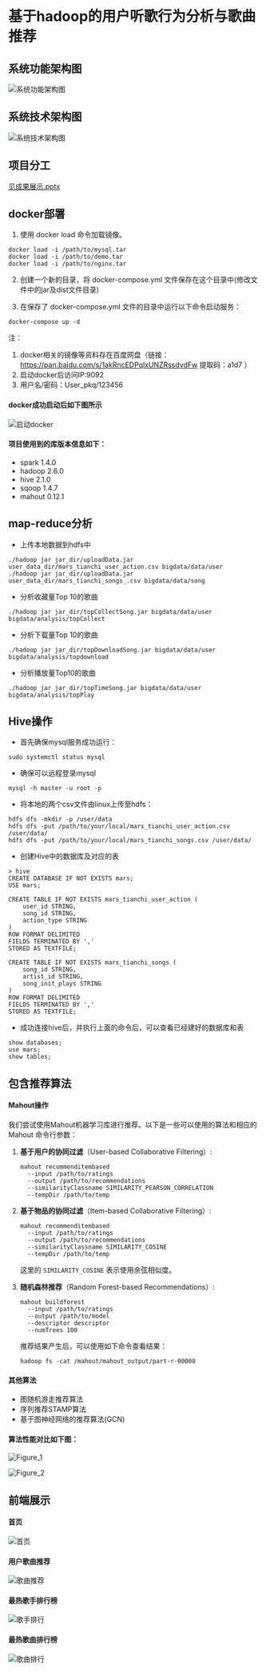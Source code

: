 # 基于hadoop的用户听歌行为分析与歌曲推荐

## 系统功能架构图

![系统功能架构图](https://github.com/GLA1VE11/bigdata-analysis/blob/master/%E7%B3%BB%E7%BB%9F%E5%8A%9F%E8%83%BD%E6%9E%B6%E6%9E%84%E5%9B%BE.png)

## 系统技术架构图

![系统技术架构图](https://github.com/GLA1VE11/bigdata-analysis/blob/master/%E7%B3%BB%E7%BB%9F%E6%8A%80%E6%9C%AF%E6%9E%B6%E6%9E%84%E5%9B%BE.png)

## 项目分工

[见成果展示.pptx](https://github.com/GLA1VE11/bigdata-analysis/blob/main/%E6%88%90%E6%9E%9C%E5%B1%95%E7%A4%BA.pptx)

## docker部署

1. 使用 docker load 命令加载镜像。
```
docker load -i /path/to/mysql.tar
docker load -i /path/to/demo.tar
docker load -i /path/to/nginx.tar
```

2. 创建一个新的目录，将 docker-compose.yml 文件保存在这个目录中(修改文件中的jar及dist文件目录)

3. 在保存了 docker-compose.yml 文件的目录中运行以下命令启动服务：

```
docker-compose up -d
```

注：
1. docker相关的镜像等资料存在百度网盘（链接：https://pan.baidu.com/s/1akRncEDPqlxUNZRssdvdFw  提取码：a1d7 ）
2. 启动docker后访问IP:9092
3. 用户名/密码：User_pkq/123456

#### docker成功启动后如下图所示
![启动docker](https://github.com/GLA1VE11/bigdata-analysis/blob/master/%E5%90%AF%E5%8A%A8docker.png)

#### 项目使用到的库版本信息如下：

- spark 1.4.0
- hadoop 2.6.0
- hive 2.1.0
- sqoop 1.4.7
- mahout 0.12.1

## map-reduce分析
- 上传本地数据到hdfs中

```
./hadoop jar jar_dir/uploadData.jar user_data_dir/mars_tianchi_user_action.csv bigdata/data/user
./hadoop jar jar_dir/uploadData.jar user_data_dir/mars_tianchi_songs_.csv bigdata/data/song
```

- 分析收藏量Top 10的歌曲

```
./hadoop jar jar_dir/topCollectSong.jar bigdata/data/user bigdata/analysis/topCollect
```

- 分析下载量Top 10的歌曲

```
./hadoop jar jar_dir/topDownloadSong.jar bigdata/data/user bigdata/analysis/topdownload
```

- 分析播放量Top10的歌曲

```
./hadoop jar jar_dir/topTimeSong.jar bigdata/data/user bigdata/analysis/topPlay
```
## Hive操作

- 首先确保mysql服务成功运行：

```
sudo systemctl status mysql
```

- 确保可以远程登录mysql

```
mysql -h master -u root -p
```

- 将本地的两个csv文件由linux上传至hdfs：

```
hdfs dfs -mkdir -p /user/data
hdfs dfs -put /path/to/your/local/mars_tianchi_user_action.csv /user/data/
hdfs dfs -put /path/to/your/local/mars_tianchi_songs.csv /user/data/
```

- 创建Hive中的数据库及对应的表

```mysql
> hive
CREATE DATABASE IF NOT EXISTS mars;
USE mars;

CREATE TABLE IF NOT EXISTS mars_tianchi_user_action (
    user_id STRING,
    song_id STRING,
    action_type STRING
)
ROW FORMAT DELIMITED
FIELDS TERMINATED BY ','
STORED AS TEXTFILE;

CREATE TABLE IF NOT EXISTS mars_tianchi_songs (
    song_id STRING,
    artist_id STRING,
    song_init_plays STRING
)
ROW FORMAT DELIMITED
FIELDS TERMINATED BY ','
STORED AS TEXTFILE;

```

- 成功连接hive后，并执行上面的命令后，可以查看已经建好的数据库和表

```mysql
show databases;
use mars;
show tables;
```

## 包含推荐算法

#### Mahout操作	

我们尝试使用Mahout机器学习库进行推荐。以下是一些可以使用的算法和相应的 Mahout 命令行参数：

1. **基于用户的协同过滤**（User-based Collaborative Filtering）:

   ```
   mahout recommenditembased 
     --input /path/to/ratings 
     --output /path/to/recommendations 
     --similarityClassname SIMILARITY_PEARSON_CORRELATION 
     --tempDir /path/to/temp
   ```

2. **基于物品的协同过滤**（Item-based Collaborative Filtering）:

   ```
   mahout recommenditembased 
     --input /path/to/ratings 
     --output /path/to/recommendations 
     --similarityClassname SIMILARITY_COSINE 
     --tempDir /path/to/temp
   ```

   这里的 `SIMILARITY_COSINE` 表示使用余弦相似度。

3. **随机森林推荐**（Random Forest-based Recommendations）:

   ```
   mahout buildforest 
     --input /path/to/ratings 
     --output /path/to/model 
     --descriptor descriptor 
     --numTrees 100
   ```

   推荐结果产生后，可以使用如下命令查看结果：

   ```
   hadoop fs -cat /mahout/mahout_output/part-r-00000
   ```

#### 其他算法

- 图随机游走推荐算法
- 序列推荐STAMP算法
- 基于图神经网络的推荐算法(GCN)

#### 算法性能对比如下图：

![Figure_1](https://github.com/GLA1VE11/bigdata-analysis/blob/master/Figure_1.png)

![Figure_2](https://github.com/GLA1VE11/bigdata-analysis/blob/master/Figure_2.png)

## 前端展示

#### 首页

![首页](https://github.com/GLA1VE11/bigdata-analysis/blob/master/%E9%A6%96%E9%A1%B5.png)

#### 用户歌曲推荐

![歌曲推荐](https://github.com/GLA1VE11/bigdata-analysis/blob/master/%E9%9F%B3%E4%B9%90%E6%8E%A8%E8%8D%90.png)

#### 最热歌手排行榜

![歌手排行](https://github.com/GLA1VE11/bigdata-analysis/blob/master/%E6%AD%8C%E6%89%8B%E6%8E%92%E8%A1%8C.png)

#### 最热歌曲排行榜

![歌曲排行](https://github.com/GLA1VE11/bigdata-analysis/blob/master/%E6%AD%8C%E6%9B%B2%E6%8E%92%E8%A1%8C.png)



